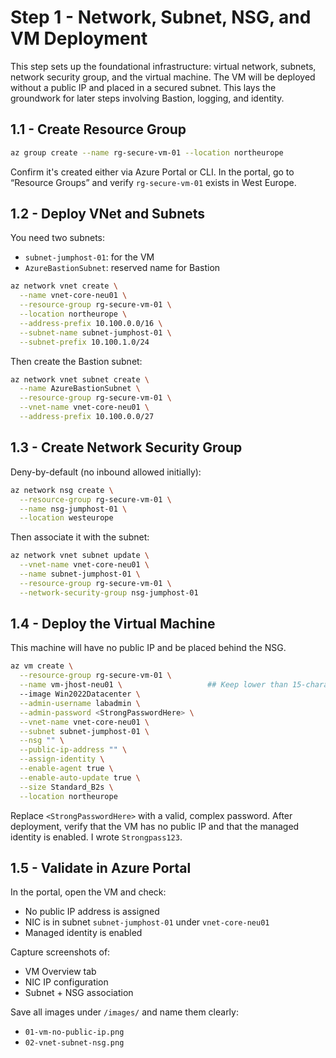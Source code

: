 # Step 1 - Network, Subnet, NSG, and VM Deployment

This step sets up the foundational infrastructure: virtual network, subnets, network security group, and the virtual machine. The VM will be deployed without a public IP and placed in a secured subnet. This lays the groundwork for later steps involving Bastion, logging, and identity.

## 1.1 - Create Resource Group

```bash
az group create --name rg-secure-vm-01 --location northeurope
```

Confirm it's created either via Azure Portal or CLI. In the portal, go to “Resource Groups” and verify `rg-secure-vm-01` exists in West Europe.

## 1.2 - Deploy VNet and Subnets

You need two subnets:

- `subnet-jumphost-01`: for the VM
- `AzureBastionSubnet`: reserved name for Bastion

```bash
az network vnet create \
  --name vnet-core-neu01 \
  --resource-group rg-secure-vm-01 \
  --location northeurope \
  --address-prefix 10.100.0.0/16 \
  --subnet-name subnet-jumphost-01 \
  --subnet-prefix 10.100.1.0/24
```

Then create the Bastion subnet:

```bash
az network vnet subnet create \
  --name AzureBastionSubnet \
  --resource-group rg-secure-vm-01 \
  --vnet-name vnet-core-neu01 \
  --address-prefix 10.100.0.0/27
```

## 1.3 - Create Network Security Group

Deny-by-default (no inbound allowed initially):

```bash
az network nsg create \
  --resource-group rg-secure-vm-01 \
  --name nsg-jumphost-01 \
  --location westeurope
```

Then associate it with the subnet:

```bash
az network vnet subnet update \
  --vnet-name vnet-core-neu01 \
  --name subnet-jumphost-01 \
  --resource-group rg-secure-vm-01 \
  --network-security-group nsg-jumphost-01
```

## 1.4 - Deploy the Virtual Machine

This machine will have no public IP and be placed behind the NSG.

```bash
az vm create \
  --resource-group rg-secure-vm-01 \
  --name vm-jhost-neu01 \                   ## Keep lower than 15-characters
  --image Win2022Datacenter \
  --admin-username labadmin \
  --admin-password <StrongPasswordHere> \
  --vnet-name vnet-core-neu01 \
  --subnet subnet-jumphost-01 \
  --nsg "" \
  --public-ip-address "" \
  --assign-identity \
  --enable-agent true \
  --enable-auto-update true \
  --size Standard_B2s \
  --location northeurope
```

Replace `<StrongPasswordHere>` with a valid, complex password. After deployment, verify that the VM has no public IP and that the managed identity is enabled. I wrote `Strongpass123`.

## 1.5 - Validate in Azure Portal

In the portal, open the VM and check:

- No public IP address is assigned
- NIC is in subnet `subnet-jumphost-01` under `vnet-core-neu01`
- Managed identity is enabled

Capture screenshots of:

- VM Overview tab
- NIC IP configuration
- Subnet + NSG association

Save all images under `/images/` and name them clearly:
- `01-vm-no-public-ip.png`
- `02-vnet-subnet-nsg.png`
